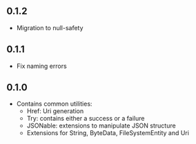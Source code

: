 ## 0.1.2

* Migration to null-safety

## 0.1.1

* Fix naming errors

## 0.1.0

* Contains common utilities:
	* Href: Uri generation
	* Try: contains either a success or a failure
	* JSONable: extensions to manipulate JSON structure
	* Extensions for String, ByteData, FileSystemEntity and Uri
